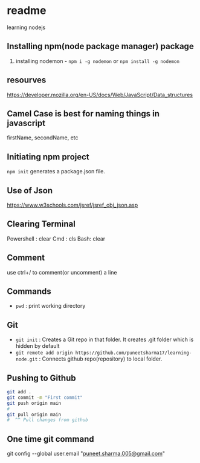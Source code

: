 # readme

learning nodejs

## Installing npm(node package manager) package

1. installing nodemon - `npm i -g nodemon` or `npm install -g nodemon`

## resourves

https://developer.mozilla.org/en-US/docs/Web/JavaScript/Data_structures

## Camel Case is best for naming things in javascript

firstName, secondName, etc

## Initiating npm project

`npm init` generates a package.json file.

## Use of Json

https://www.w3schools.com/jsref/jsref_obj_json.asp

## Clearing Terminal

Powershell : clear
Cmd : cls
Bash: clear

## Comment

use ctrl+/ to comment(or uncomment) a line

## Commands

- `pwd` : print working directory

## Git

- `git init` : Creates a Git repo in that folder. It creates .git folder which is hidden by default
- `git remote add origin https://github.com/puneetsharma17/learning-node.git` : Connects github repo(repository) to local folder.

## Pushing to Github

```bash
git add .
git commit -m "First commit"
git push origin main
#
git pull origin main
#  ^^ Pull changes from github
```

## One time git command

git config --global user.email "puneet.sharma.005@gmail.com"
